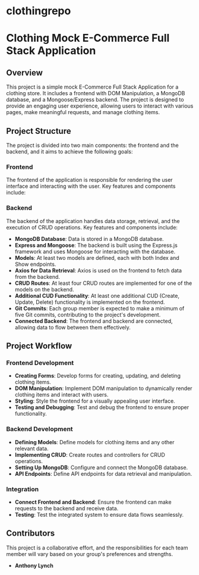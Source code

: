 # clothingrepo
# Clothing Mock E-Commerce Full Stack Application

## Overview

This project is a simple mock E-Commerce Full Stack Application for a clothing store. It includes a frontend with DOM Manipulation, a MongoDB database, and a Mongoose/Express backend. The project is designed to provide an engaging user experience, allowing users to interact with various pages, make meaningful requests, and manage clothing items.

## Project Structure

The project is divided into two main components: the frontend and the backend, and it aims to achieve the following goals:

### Frontend

The frontend of the application is responsible for rendering the user interface and interacting with the user. Key features and components include:

<!-- - **Search Functionality**: Users can search for clothing items by providing a keyword. -->
<!-- - **Displaying Clothing Items**: The application displays clothing items based on user searches. -->
<!-- - **Create New Item**: Users can create new clothing items using a form. -->
<!-- - **Update and Delete Items**: Users can update and delete existing clothing items. -->
<!-- - **Reasonable Styling**: The frontend is styled to provide a visually appealing and user-friendly interface. -->

### Backend

The backend of the application handles data storage, retrieval, and the execution of CRUD operations. Key features and components include:

- **MongoDB Database**: Data is stored in a MongoDB database.
- **Express and Mongoose**: The backend is built using the Express.js framework and uses Mongoose for interacting with the database.
- **Models**: At least two models are defined, each with both Index and Show endpoints.
- **Axios for Data Retrieval**: Axios is used on the frontend to fetch data from the backend.
- **CRUD Routes**: At least four CRUD routes are implemented for one of the models on the backend.
- **Additional CUD Functionality**: At least one additional CUD (Create, Update, Delete) functionality is implemented on the frontend.
- **Git Commits**: Each group member is expected to make a minimum of five Git commits, contributing to the project's development.
- **Connected Backend**: The frontend and backend are connected, allowing data to flow between them effectively.

## Project Workflow

### Frontend Development

- **Creating Forms**: Develop forms for creating, updating, and deleting clothing items.
- **DOM Manipulation**: Implement DOM manipulation to dynamically render clothing items and interact with users.
- **Styling**: Style the frontend for a visually appealing user interface.
- **Testing and Debugging**: Test and debug the frontend to ensure proper functionality.

### Backend Development

- **Defining Models**: Define models for clothing items and any other relevant data.
- **Implementing CRUD**: Create routes and controllers for CRUD operations.
- **Setting Up MongoDB**: Configure and connect the MongoDB database.
- **API Endpoints**: Define API endpoints for data retrieval and manipulation.

### Integration

- **Connect Frontend and Backend**: Ensure the frontend can make requests to the backend and receive data.
- **Testing**: Test the integrated system to ensure data flows seamlessly.

## Contributors

This project is a collaborative effort, and the responsibilities for each team member will vary based on your group's preferences and strengths.
- **Anthony Lynch**
